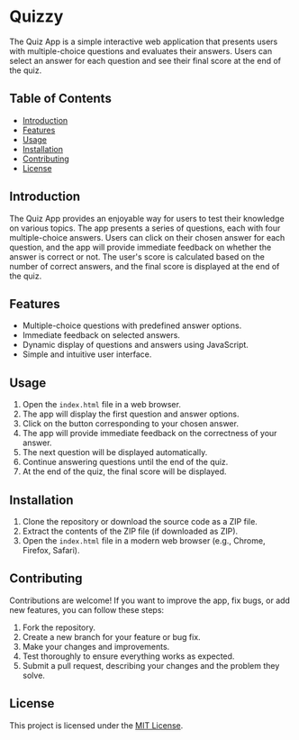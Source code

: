# Quizzy


The Quiz App is a simple interactive web application that presents users with multiple-choice questions and evaluates their answers. Users can select an answer for each question and see their final score at the end of the quiz.

## Table of Contents

- [Introduction](#introduction)
- [Features](#features)
- [Usage](#usage)
- [Installation](#installation)
- [Contributing](#contributing)
- [License](#license)

## Introduction

The Quiz App provides an enjoyable way for users to test their knowledge on various topics. The app presents a series of questions, each with four multiple-choice answers. Users can click on their chosen answer for each question, and the app will provide immediate feedback on whether the answer is correct or not. The user's score is calculated based on the number of correct answers, and the final score is displayed at the end of the quiz.

## Features

- Multiple-choice questions with predefined answer options.
- Immediate feedback on selected answers.
- Dynamic display of questions and answers using JavaScript.
- Simple and intuitive user interface.

## Usage

1. Open the `index.html` file in a web browser.
2. The app will display the first question and answer options.
3. Click on the button corresponding to your chosen answer.
4. The app will provide immediate feedback on the correctness of your answer.
5. The next question will be displayed automatically.
6. Continue answering questions until the end of the quiz.
7. At the end of the quiz, the final score will be displayed.

## Installation

1. Clone the repository or download the source code as a ZIP file.
2. Extract the contents of the ZIP file (if downloaded as ZIP).
3. Open the `index.html` file in a modern web browser (e.g., Chrome, Firefox, Safari).

## Contributing

Contributions are welcome! If you want to improve the app, fix bugs, or add new features, you can follow these steps:

1. Fork the repository.
2. Create a new branch for your feature or bug fix.
3. Make your changes and improvements.
4. Test thoroughly to ensure everything works as expected.
5. Submit a pull request, describing your changes and the problem they solve.

## License

This project is licensed under the [MIT License](LICENSE).
